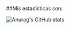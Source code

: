 ##Mis estadísticas son:

![Anurag's GitHub stats](https://github-readme-stats.vercel.app/api?username=gabriela-hidalgo_Curity&show_icons=true&theme=synthwave)
